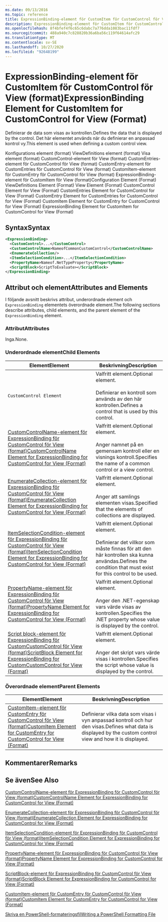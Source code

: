 ```yaml
---
ms.date: 09/13/2016
ms.topic: reference
title: ExpressionBinding-element för CustomItem för CustomControl för View (format)
description: ExpressionBinding-element för CustomItem för CustomControl för View (format)
ms.openlocfilehash: 8f4bfef4f6c65c6dabc7a776dda1083bac11fdf7
ms.sourcegitcommit: 488a940c7c828820b36a6ba56c119f64614afc29
ms.translationtype: MT
ms.contentlocale: sv-SE
ms.lasthandoff: 10/27/2020
ms.locfileid: "92648199"
---
```

# <a name="expressionbinding-element-for-customitem-for-customcontrol-for-view-format"></a><span data-ttu-id="40c8b-103">ExpressionBinding-element för CustomItem för CustomControl för View (format)</span><span class="sxs-lookup"><span data-stu-id="40c8b-103">ExpressionBinding Element for CustomItem for CustomControl for View (Format)</span></span>

<span data-ttu-id="40c8b-104">Definierar de data som visas av kontrollen.</span><span class="sxs-lookup"><span data-stu-id="40c8b-104">Defines the data that is displayed by the control.</span></span> <span data-ttu-id="40c8b-105">Det här elementet används när du definierar en anpassad kontrol vy.</span><span class="sxs-lookup"><span data-stu-id="40c8b-105">This element is used when defining a custom control view.</span></span>

<span data-ttu-id="40c8b-106">Konfigurations element (format) ViewDefinitions element (format) Visa element (format) CustomControl-element för View (format) CustomEntries-element för CustomControl för View (format) CustomEntry-element för CustomEntries för CustomControl för View (format) CustomItem-element för CustomEntry för CustomControl för View (format) ExpressionBinding-element för CustomItem för View (format)</span><span class="sxs-lookup"><span data-stu-id="40c8b-106">Configuration Element (Format) ViewDefinitions Element (Format) View Element (Format) CustomControl Element for View (Format) CustomEntries Element for CustomControl for View (Format) CustomEntry Element for CustomEntries for CustomControl for View (Format) CustomItem Element for CustomEntry for CustomControl for View (Format) ExpressionBinding Element for CustomItem for CustomControl for View (Format)</span></span>

## <a name="syntax"></a><span data-ttu-id="40c8b-107">Syntax</span><span class="sxs-lookup"><span data-stu-id="40c8b-107">Syntax</span></span>

```xml
<ExpressionBinding>
  <CustomControl>...</CustomControl>
  <CustomControlName>NameofCommonCustomControl</CustomControlName>
  <EnumerateCollection/>
  <ItemSelectionCondition>...</ItemSelectionCondition>
  <PropertyName>Nameof.NetTypeProperty</PropertyName>
  <ScriptBlock>ScriptToEvaluate></ScriptBlock>
</ExpressionBinding>
```

## <a name="attributes-and-elements"></a><span data-ttu-id="40c8b-108">Attribut och element</span><span class="sxs-lookup"><span data-stu-id="40c8b-108">Attributes and Elements</span></span>

<span data-ttu-id="40c8b-109">I följande avsnitt beskrivs attribut, underordnade element och `ExpressionBinding` elementets överordnade element.</span><span class="sxs-lookup"><span data-stu-id="40c8b-109">The following sections describe attributes, child elements, and the parent element of the `ExpressionBinding` element.</span></span>

### <a name="attributes"></a><span data-ttu-id="40c8b-110">Attribut</span><span class="sxs-lookup"><span data-stu-id="40c8b-110">Attributes</span></span>

<span data-ttu-id="40c8b-111">Inga.</span><span class="sxs-lookup"><span data-stu-id="40c8b-111">None.</span></span>

### <a name="child-elements"></a><span data-ttu-id="40c8b-112">Underordnade element</span><span class="sxs-lookup"><span data-stu-id="40c8b-112">Child Elements</span></span>

|<span data-ttu-id="40c8b-113">Element</span><span class="sxs-lookup"><span data-stu-id="40c8b-113">Element</span></span>|<span data-ttu-id="40c8b-114">Beskrivning</span><span class="sxs-lookup"><span data-stu-id="40c8b-114">Description</span></span>|
|-------------|-----------------|
|`CustomControl Element`|<span data-ttu-id="40c8b-115">Valfritt element.</span><span class="sxs-lookup"><span data-stu-id="40c8b-115">Optional element.</span></span><br /><br /> <span data-ttu-id="40c8b-116">Definierar en kontroll som används av den här kontrollen.</span><span class="sxs-lookup"><span data-stu-id="40c8b-116">Defines a control that is used by this control.</span></span>|
|[<span data-ttu-id="40c8b-117">CustomControlName-element för ExpressionBinding för CustomControl för View (format)</span><span class="sxs-lookup"><span data-stu-id="40c8b-117">CustomControlName Element for ExpressionBinding for CustomControl for View (Format)</span></span>](./customcontrolname-element-for-expressionbinding-for-customcontrol-for-view-format.md)|<span data-ttu-id="40c8b-118">Valfritt element.</span><span class="sxs-lookup"><span data-stu-id="40c8b-118">Optional element.</span></span><br /><br /> <span data-ttu-id="40c8b-119">Anger namnet på en gemensam kontroll eller en visnings kontroll.</span><span class="sxs-lookup"><span data-stu-id="40c8b-119">Specifies the name of a common control or a view control.</span></span>|
|[<span data-ttu-id="40c8b-120">EnumerateCollection-element för ExpressionBinding för CustomControl för View (format)</span><span class="sxs-lookup"><span data-stu-id="40c8b-120">EnumerateCollection Element for ExpressionBinding for CustomControl for View (Format)</span></span>](./enumeratecollection-element-for-expressionbinding-for-customcontrol-for-view-format.md)|<span data-ttu-id="40c8b-121">Valfritt element.</span><span class="sxs-lookup"><span data-stu-id="40c8b-121">Optional element.</span></span><br /><br /> <span data-ttu-id="40c8b-122">Anger att samlings elementen visas.</span><span class="sxs-lookup"><span data-stu-id="40c8b-122">Specified that the elements of collections are displayed.</span></span>|
|[<span data-ttu-id="40c8b-123">ItemSelectionCondition-element för ExpressionBinding för CustomControl för View (format)</span><span class="sxs-lookup"><span data-stu-id="40c8b-123">ItemSelectionCondition Element for ExpressionBinding for CustomControl for View (Format)</span></span>](./itemselectioncondition-element-for-expressionbinding-for-customcontrol-format.md)|<span data-ttu-id="40c8b-124">Valfritt element.</span><span class="sxs-lookup"><span data-stu-id="40c8b-124">Optional element.</span></span><br /><br /> <span data-ttu-id="40c8b-125">Definierar det villkor som måste finnas för att den här kontrollen ska kunna användas.</span><span class="sxs-lookup"><span data-stu-id="40c8b-125">Defines the condition that must exist for this control to be used.</span></span>|
|[<span data-ttu-id="40c8b-126">PropertyName-element för ExpressionBinding för CustomControl för View (format)</span><span class="sxs-lookup"><span data-stu-id="40c8b-126">PropertyName Element for ExpressionBinding for CustomControl for View (Format)</span></span>](./propertyname-element-for-expressionbinding-for-customcontrol-for-view-format.md)|<span data-ttu-id="40c8b-127">Valfritt element.</span><span class="sxs-lookup"><span data-stu-id="40c8b-127">Optional element.</span></span><br /><br /> <span data-ttu-id="40c8b-128">Anger den .NET-egenskap vars värde visas av kontrollen.</span><span class="sxs-lookup"><span data-stu-id="40c8b-128">Specifies the .NET property whose value is displayed by the control.</span></span>|
|[<span data-ttu-id="40c8b-129">Script block-element för ExpressionBinding för CustomCustomControl för View (format)</span><span class="sxs-lookup"><span data-stu-id="40c8b-129">ScriptBlock Element for ExpressionBinding for CustomCustomControl for View (Format)</span></span>](./scriptblock-element-for-expressionbinding-for-customcontrol-for-view-format.md)|<span data-ttu-id="40c8b-130">Valfritt element.</span><span class="sxs-lookup"><span data-stu-id="40c8b-130">Optional element.</span></span><br /><br /> <span data-ttu-id="40c8b-131">Anger det skript vars värde visas i kontrollen.</span><span class="sxs-lookup"><span data-stu-id="40c8b-131">Specifies the script whose value is displayed by the control.</span></span>|

### <a name="parent-elements"></a><span data-ttu-id="40c8b-132">Överordnade element</span><span class="sxs-lookup"><span data-stu-id="40c8b-132">Parent Elements</span></span>

|<span data-ttu-id="40c8b-133">Element</span><span class="sxs-lookup"><span data-stu-id="40c8b-133">Element</span></span>|<span data-ttu-id="40c8b-134">Beskrivning</span><span class="sxs-lookup"><span data-stu-id="40c8b-134">Description</span></span>|
|-------------|-----------------|
|[<span data-ttu-id="40c8b-135">CustomItem-element för CustomEntry för CustomControl för View (format)</span><span class="sxs-lookup"><span data-stu-id="40c8b-135">CustomItem Element for CustomEntry for CustomControl for View (Format)</span></span>](./customitem-element-for-customentry-for-customcontrol-for-view-format.md)|<span data-ttu-id="40c8b-136">Definierar vilka data som visas i vyn anpassad kontroll och hur den visas.</span><span class="sxs-lookup"><span data-stu-id="40c8b-136">Defines what data is displayed by the custom control view and how it is displayed.</span></span>|

## <a name="remarks"></a><span data-ttu-id="40c8b-137">Kommentarer</span><span class="sxs-lookup"><span data-stu-id="40c8b-137">Remarks</span></span>

## <a name="see-also"></a><span data-ttu-id="40c8b-138">Se även</span><span class="sxs-lookup"><span data-stu-id="40c8b-138">See Also</span></span>

[<span data-ttu-id="40c8b-139">CustomControlName-element för ExpressionBinding för CustomControl för View (format)</span><span class="sxs-lookup"><span data-stu-id="40c8b-139">CustomControlName Element for ExpressionBinding for CustomControl for View (Format)</span></span>](./customcontrolname-element-for-expressionbinding-for-customcontrol-for-view-format.md)

[<span data-ttu-id="40c8b-140">EnumerateCollection-element för ExpressionBinding för CustomControl för View (format)</span><span class="sxs-lookup"><span data-stu-id="40c8b-140">EnumerateCollection Element for ExpressionBinding for CustomControl for View (Format)</span></span>](./enumeratecollection-element-for-expressionbinding-for-customcontrol-for-view-format.md)

[<span data-ttu-id="40c8b-141">ItemSelectionCondition-element för ExpressionBinding för CustomControl för View (format)</span><span class="sxs-lookup"><span data-stu-id="40c8b-141">ItemSelectionCondition Element for ExpressionBinding for CustomControl for View (Format)</span></span>](./itemselectioncondition-element-for-expressionbinding-for-customcontrol-format.md)

[<span data-ttu-id="40c8b-142">PropertyName-element för ExpressionBinding för CustomControl för View (format)</span><span class="sxs-lookup"><span data-stu-id="40c8b-142">PropertyName Element for ExpressionBinding for CustomControl for View (Format)</span></span>](./propertyname-element-for-expressionbinding-for-customcontrol-for-view-format.md)

[<span data-ttu-id="40c8b-143">ScriptBlock-element för ExpressionBinding för CustomControl för View (format)</span><span class="sxs-lookup"><span data-stu-id="40c8b-143">ScriptBlock Element for ExpressionBinding for CustomControl for View (Format)</span></span>](./scriptblock-element-for-expressionbinding-for-customcontrol-for-view-format.md)

[<span data-ttu-id="40c8b-144">CustomItem-element för CustomEntry för CustomControl för View (format)</span><span class="sxs-lookup"><span data-stu-id="40c8b-144">CustomItem Element for CustomEntry for CustomControl for View (Format)</span></span>](./customitem-element-for-customentry-for-customcontrol-for-view-format.md)

[<span data-ttu-id="40c8b-145">Skriva en PowerShell-formateringsfil</span><span class="sxs-lookup"><span data-stu-id="40c8b-145">Writing a PowerShell Formatting File</span></span>](./writing-a-powershell-formatting-file.md)
